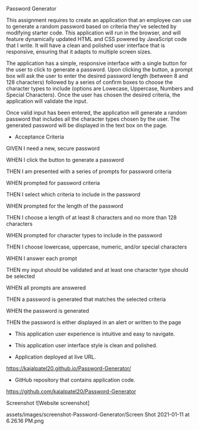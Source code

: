 Password Generator


This assignment requires to create an application that an employee can use to generate a random password based on criteria they’ve selected by modifying starter code. This application will run in the browser, and will feature dynamically updated HTML and CSS powered by JavaScript code that I write. It will have a clean and polished user interface that is responsive, ensuring that it adapts to multiple screen sizes.

The application has a simple, responsive interface with a single button for the user to click to generate a password. Upon clicking the button, a prompt box will ask the user to enter the desired password length (between 8 and 128 characters) followed by a series of confirm boxes to choose the character types to include (options are Lowecase, Uppercase, Numbers and Special Characters). Once the user has chosen the desired criteria, the application will validate the input.

Once valid input has been entered, the application will generate a random password that includes all the character types chosen by the user. The generated password will be displayed in the text box on the page.

*  Acceptance Criteria

GIVEN I need a new, secure password

WHEN I click the button to generate a password

THEN I am presented with a series of prompts for password criteria

WHEN prompted for password criteria

THEN I select which criteria to include in the password

WHEN prompted for the length of the password

THEN I choose a length of at least 8 characters and no more than 128 characters

WHEN prompted for character types to include in the password

THEN I choose lowercase, uppercase, numeric, and/or special characters

WHEN I answer each prompt

THEN my input should be validated and at least one character type should be selected

WHEN all prompts are answered

THEN a password is generated that matches the selected criteria

WHEN the password is generated

THEN the password is either displayed in an alert or written to the page


* This application user experience is intuitive and easy to navigate.

* This application user interface style is clean and polished.


* Application deployed at live URL.

https://kajalpatel20.github.io/Password-Generator/

* GitHub repository that contains application code.

https://github.com/kajalpatel20/Password-Generator

Screenshot
![Website screenshot]

assets/images/screenshot-Password-Generator/Screen Shot 2021-01-11 at 6.26.16 PM.png